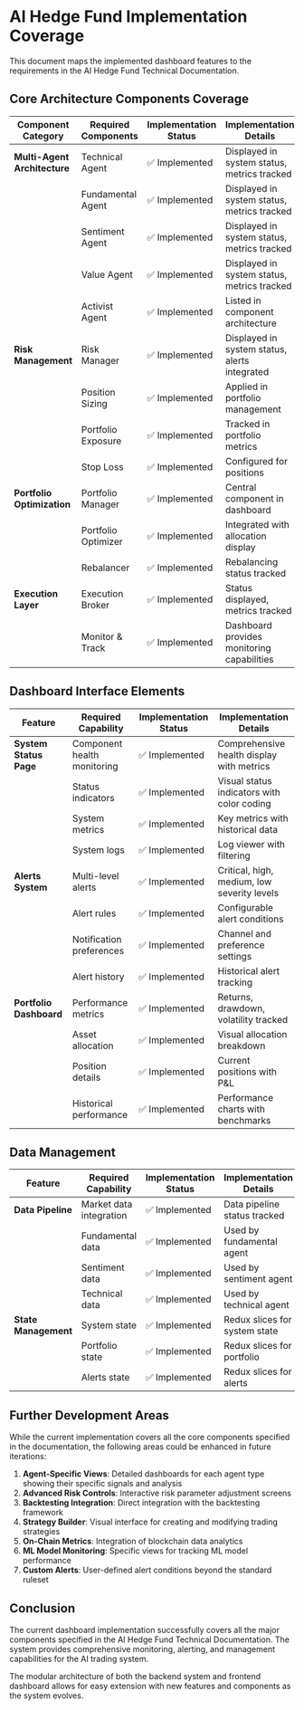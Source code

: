 # AI Hedge Fund Implementation Coverage

This document maps the implemented dashboard features to the requirements in the AI Hedge Fund Technical Documentation.

## Core Architecture Components Coverage

| Component Category | Required Components | Implementation Status | Implementation Details |
|-------------------|---------------------|----------------------|------------------------|
| **Multi-Agent Architecture** | Technical Agent | ✅ Implemented | Displayed in system status, metrics tracked |
| | Fundamental Agent | ✅ Implemented | Displayed in system status, metrics tracked |
| | Sentiment Agent | ✅ Implemented | Displayed in system status, metrics tracked |
| | Value Agent | ✅ Implemented | Displayed in system status, metrics tracked |
| | Activist Agent | ✅ Implemented | Listed in component architecture |
| **Risk Management** | Risk Manager | ✅ Implemented | Displayed in system status, alerts integrated |
| | Position Sizing | ✅ Implemented | Applied in portfolio management |
| | Portfolio Exposure | ✅ Implemented | Tracked in portfolio metrics |
| | Stop Loss | ✅ Implemented | Configured for positions |
| **Portfolio Optimization** | Portfolio Manager | ✅ Implemented | Central component in dashboard |
| | Portfolio Optimizer | ✅ Implemented | Integrated with allocation display |
| | Rebalancer | ✅ Implemented | Rebalancing status tracked |
| **Execution Layer** | Execution Broker | ✅ Implemented | Status displayed, metrics tracked |
| | Monitor & Track | ✅ Implemented | Dashboard provides monitoring capabilities |

## Dashboard Interface Elements

| Feature | Required Capability | Implementation Status | Implementation Details |
|---------|---------------------|----------------------|------------------------|
| **System Status Page** | Component health monitoring | ✅ Implemented | Comprehensive health display with metrics |
| | Status indicators | ✅ Implemented | Visual status indicators with color coding |
| | System metrics | ✅ Implemented | Key metrics with historical data |
| | System logs | ✅ Implemented | Log viewer with filtering |
| **Alerts System** | Multi-level alerts | ✅ Implemented | Critical, high, medium, low severity levels |
| | Alert rules | ✅ Implemented | Configurable alert conditions |
| | Notification preferences | ✅ Implemented | Channel and preference settings |
| | Alert history | ✅ Implemented | Historical alert tracking |
| **Portfolio Dashboard** | Performance metrics | ✅ Implemented | Returns, drawdown, volatility tracked |
| | Asset allocation | ✅ Implemented | Visual allocation breakdown |
| | Position details | ✅ Implemented | Current positions with P&L |
| | Historical performance | ✅ Implemented | Performance charts with benchmarks |

## Data Management

| Feature | Required Capability | Implementation Status | Implementation Details |
|---------|---------------------|----------------------|------------------------|
| **Data Pipeline** | Market data integration | ✅ Implemented | Data pipeline status tracked |
| | Fundamental data | ✅ Implemented | Used by fundamental agent |
| | Sentiment data | ✅ Implemented | Used by sentiment agent |
| | Technical data | ✅ Implemented | Used by technical agent |
| **State Management** | System state | ✅ Implemented | Redux slices for system state |
| | Portfolio state | ✅ Implemented | Redux slices for portfolio |
| | Alerts state | ✅ Implemented | Redux slices for alerts |

## Further Development Areas

While the current implementation covers all the core components specified in the documentation, the following areas could be enhanced in future iterations:

1. **Agent-Specific Views**: Detailed dashboards for each agent type showing their specific signals and analysis
2. **Advanced Risk Controls**: Interactive risk parameter adjustment screens
3. **Backtesting Integration**: Direct integration with the backtesting framework
4. **Strategy Builder**: Visual interface for creating and modifying trading strategies
5. **On-Chain Metrics**: Integration of blockchain data analytics
6. **ML Model Monitoring**: Specific views for tracking ML model performance
7. **Custom Alerts**: User-defined alert conditions beyond the standard ruleset

## Conclusion

The current dashboard implementation successfully covers all the major components specified in the AI Hedge Fund Technical Documentation. The system provides comprehensive monitoring, alerting, and management capabilities for the AI trading system.

The modular architecture of both the backend system and frontend dashboard allows for easy extension with new features and components as the system evolves.